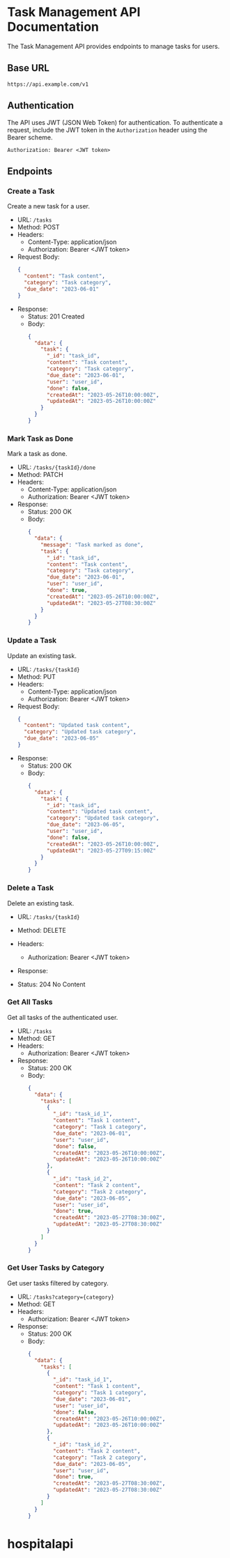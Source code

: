 
# Task Management API Documentation

The Task Management API provides endpoints to manage tasks for users.

## Base URL

```
https://api.example.com/v1
```

## Authentication

The API uses JWT (JSON Web Token) for authentication. To authenticate a request, include the JWT token in the `Authorization` header using the Bearer scheme.

```
Authorization: Bearer <JWT token>
```

## Endpoints

### Create a Task

Create a new task for a user.

- URL: `/tasks`
- Method: POST
- Headers:
  - Content-Type: application/json
  - Authorization: Bearer \<JWT token>
- Request Body:
  ```json
  {
    "content": "Task content",
    "category": "Task category",
    "due_date": "2023-06-01"
  }
  ```
- Response:
  - Status: 201 Created
  - Body:
    ```json
    {
      "data": {
        "task": {
          "_id": "task_id",
          "content": "Task content",
          "category": "Task category",
          "due_date": "2023-06-01",
          "user": "user_id",
          "done": false,
          "createdAt": "2023-05-26T10:00:00Z",
          "updatedAt": "2023-05-26T10:00:00Z"
        }
      }
    }
    ```

### Mark Task as Done

Mark a task as done.

- URL: `/tasks/{taskId}/done`
- Method: PATCH
- Headers:
  - Content-Type: application/json
  - Authorization: Bearer \<JWT token>
- Response:
  - Status: 200 OK
  - Body:
    ```json
    {
      "data": {
        "message": "Task marked as done",
        "task": {
          "_id": "task_id",
          "content": "Task content",
          "category": "Task category",
          "due_date": "2023-06-01",
          "user": "user_id",
          "done": true,
          "createdAt": "2023-05-26T10:00:00Z",
          "updatedAt": "2023-05-27T08:30:00Z"
        }
      }
    }
    ```

### Update a Task

Update an existing task.

- URL: `/tasks/{taskId}`
- Method: PUT
- Headers:
  - Content-Type: application/json
  - Authorization: Bearer \<JWT token>
- Request Body:
  ```json
  {
    "content": "Updated task content",
    "category": "Updated task category",
    "due_date": "2023-06-05"
  }
  ```
- Response:
  - Status: 200 OK
  - Body:
    ```json
    {
      "data": {
        "task": {
          "_id": "task_id",
          "content": "Updated task content",
          "category": "Updated task category",
          "due_date": "2023-06-05",
          "user": "user_id",
          "done": false,
          "createdAt": "2023-05-26T10:00:00Z",
          "updatedAt": "2023-05-27T09:15:00Z"
        }
      }
    }
    ```

### Delete a Task

Delete an existing task.

- URL: `/tasks/{taskId}`
- Method: DELETE
- Headers:
  - Authorization: Bearer \<JWT token>
- Response:
 

 - Status: 204 No Content

### Get All Tasks

Get all tasks of the authenticated user.

- URL: `/tasks`
- Method: GET
- Headers:
  - Authorization: Bearer \<JWT token>
- Response:
  - Status: 200 OK
  - Body:
    ```json
    {
      "data": {
        "tasks": [
          {
            "_id": "task_id_1",
            "content": "Task 1 content",
            "category": "Task 1 category",
            "due_date": "2023-06-01",
            "user": "user_id",
            "done": false,
            "createdAt": "2023-05-26T10:00:00Z",
            "updatedAt": "2023-05-26T10:00:00Z"
          },
          {
            "_id": "task_id_2",
            "content": "Task 2 content",
            "category": "Task 2 category",
            "due_date": "2023-06-05",
            "user": "user_id",
            "done": true,
            "createdAt": "2023-05-27T08:30:00Z",
            "updatedAt": "2023-05-27T08:30:00Z"
          }
        ]
      }
    }
    ```

### Get User Tasks by Category

Get user tasks filtered by category.

- URL: `/tasks?category={category}`
- Method: GET
- Headers:
  - Authorization: Bearer \<JWT token>
- Response:
  - Status: 200 OK
  - Body:
    ```json
    {
      "data": {
        "tasks": [
          {
            "_id": "task_id_1",
            "content": "Task 1 content",
            "category": "Task 1 category",
            "due_date": "2023-06-01",
            "user": "user_id",
            "done": false,
            "createdAt": "2023-05-26T10:00:00Z",
            "updatedAt": "2023-05-26T10:00:00Z"
          },
          {
            "_id": "task_id_2",
            "content": "Task 2 content",
            "category": "Task 2 category",
            "due_date": "2023-06-05",
            "user": "user_id",
            "done": true,
            "createdAt": "2023-05-27T08:30:00Z",
            "updatedAt": "2023-05-27T08:30:00Z"
          }
        ]
      }
    }
    ```
# hospitalapi
